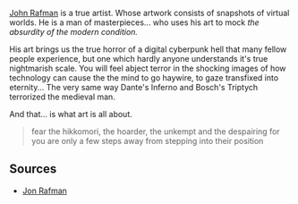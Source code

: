 [John Rafman](http://jonrafman.com/) is a true artist. Whose artwork consists of snapshots of virtual worlds. He is a man of masterpieces... who uses his art to mock *the absurdity of the modern condition.*

His art brings us the true horror of a digital cyberpunk hell that many fellow people experience, but one which hardly anyone understands it's true nightmarish scale. You will feel abject terror in the shocking images of how technology can cause the the mind to go haywire, to gaze transfixed into eternity... The very same way Dante's Inferno and Bosch's Triptych terrorized the medieval man.

And that... is what art is all about.

>fear the hikkomori, the hoarder, the unkempt and the despairing
>for you are only a few steps away from stepping into their position

## Sources

* [Jon Rafman](http://jonrafman.com/)